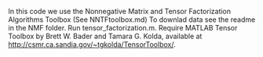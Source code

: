 In this code we use the Nonnegative Matrix and Tensor Factorization Algorithms Toolbox (See NNTFtoolbox.md)
To downlad data see the readme in the NMF folder. Run tensor_factorization.m.
Require MATLAB Tensor Toolbox by
Brett W. Bader and Tamara G. Kolda, available at
http://csmr.ca.sandia.gov/~tgkolda/TensorToolbox/.
